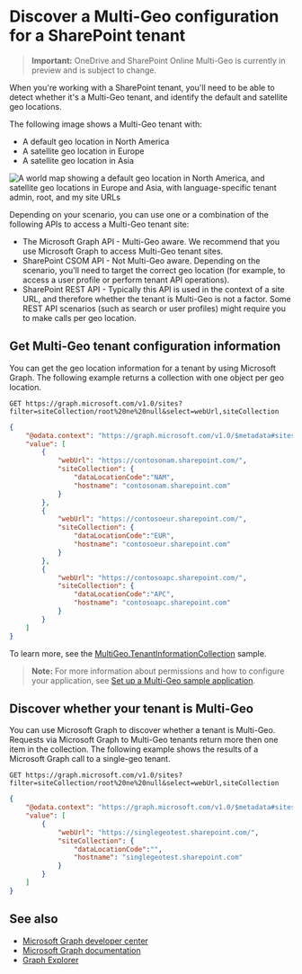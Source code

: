 # Discover a Multi-Geo configuration for a SharePoint tenant

> **Important:** OneDrive and SharePoint Online Multi-Geo is currently in preview and is subject to change.

When you're working with a SharePoint tenant, you'll need to be able to detect whether it's a Multi-Geo tenant, and identify the default and satellite geo locations. 

The following image shows a Multi-Geo tenant with:

- A default geo location in North America
- A satellite geo location in Europe
- A satellite geo location in Asia

![A world map showing a default geo location in North America, and satellite geo locations in Europe and Asia, with language-specific tenant admin, root, and my site URLs](/media/multigeo/multigeodiscovery_intro.png)

Depending on your scenario, you can use one or a combination of the following APIs to access a Multi-Geo tenant site:

- The Microsoft Graph API - Multi-Geo aware. We recommend that you use Microsoft Graph to access Multi-Geo tenant sites. 
- SharePoint CSOM API - Not Multi-Geo aware. Depending on the scenario, you'll need to target the correct geo location (for example, to access a user profile or perform tenant API operations).
- SharePoint REST API - Typically this API is used in the context of a site URL, and therefore whether the tenant is Multi-Geo is not a factor. Some REST API scenarios (such as search or user profiles) might require you to make calls per geo location.

## Get Multi-Geo tenant configuration information

You can get the geo location information for a tenant by using Microsoft Graph. The following example returns a collection with one object per geo location.

```
GET https://graph.microsoft.com/v1.0/sites?filter=siteCollection/root%20ne%20null&select=webUrl,siteCollection
```

```JSON
{
    "@odata.context": "https://graph.microsoft.com/v1.0/$metadata#sites",
    "value": [
        {
            "webUrl": "https://contosonam.sharepoint.com/",
            "siteCollection": {
                "dataLocationCode":"NAM",
                "hostname": "contosonam.sharepoint.com"
            }
        },
        {
            "webUrl": "https://contosoeur.sharepoint.com/",
            "siteCollection": {
                "dataLocationCode":"EUR",
                "hostname": "contosoeur.sharepoint.com"
            }
        },
        {
            "webUrl": "https://contosoapc.sharepoint.com/",
            "siteCollection": {
                "dataLocationCode":"APC",
                "hostname": "contosoapc.sharepoint.com"
            }
        }
    ]
}
```

To learn more, see the [MultiGeo.TenantInformationCollection](https://github.com/SharePoint/PnP/tree/dev/Samples/MultiGeo.TenantInformationCollection) sample.

>**Note:**
>For more information about permissions and how to configure your application, see [Set up a Multi-Geo sample application](multigeo-sampleapplicationsetup.md).

## Discover whether your tenant is Multi-Geo 

You can use Microsoft Graph to discover whether a tenant is Multi-Geo. Requests via Microsoft Graph to Multi-Geo tenants return more then one item in the collection. The following example shows the results of a Microsoft Graph call to a single-geo tenant.

<!-- Not sure where the output for a Multi-Geo tenant is. Provide a link? -->

```
GET https://graph.microsoft.com/v1.0/sites?filter=siteCollection/root%20ne%20null&select=webUrl,siteCollection
```

```JSON
{
    "@odata.context": "https://graph.microsoft.com/v1.0/$metadata#sites",
    "value": [
        {
            "webUrl": "https://singlegeotest.sharepoint.com/",
            "siteCollection": {
                "dataLocationCode":"",
                "hostname": "singlegeotest.sharepoint.com"
            }
        }
    ]
}
```

## See also

- [Microsoft Graph developer center](https://developer.microsoft.com/en-us/graph)
- [Microsoft Graph documentation](https://developer.microsoft.com/en-us/graph/docs/concepts/overview)
- [Graph Explorer](https://developer.microsoft.com/en-us/graph/graph-explorer)
